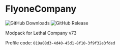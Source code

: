 # FlyoneCompany

![GitHub Downloads](https://img.shields.io/github/downloads/boxden/FlyoneCompany/total)
![GitHub Release](https://img.shields.io/github/v/release/boxden/FlyoneCompany)

Modpack for Lethal Company v73

Profile code: `019a08d3-4d40-45d1-8f10-3f9f32e3fded`